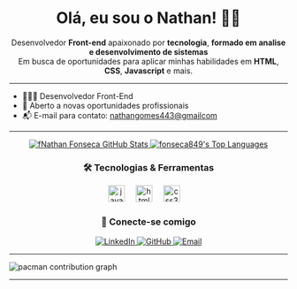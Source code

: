 <h1 align="center">Olá, eu sou o Nathan! 👋🏾</h1>
  
<p align="center">
  Desenvolvedor <strong>Front-end</strong> apaixonado por <strong> tecnologia</strong>, <strong>formado em analise e desenvolvimento de sistemas</strong>
  <br>
  Em busca de oportunidades para aplicar minhas habilidades em <strong>HTML</strong>, <strong>CSS</strong>, <strong>Javascript</strong> e mais.
</p>

---    

- 👨🏾‍💻 Desenvolvedor Front-End
- 🚀 Aberto a novas oportunidades profissionais
- 📬 E-mail para contato: [nathangomes443@gmailcom](mailto:nathangomes443@gmailcom)
  
  
---    
<div align="center">
  <a href="https://github.com/fonseca849">
    
  ![fNathan Fonseca GitHub Stats](https://github-readme-stats-three-puce-ricardo.vercel.app/api?username=fonseca849&theme=dracula&count_private=true) 
  ![fonseca849's Top Languages](https://github-readme-stats.vercel.app/api/top-langs/?username=fonseca849&theme=dracula&show_icons=true&hide_border=true&layout=compact)

  </a>
</div>

<h3 align="center">🛠️ Tecnologias & Ferramentas</h3>
<div align="center">
  
  <img src="https://cdn.jsdelivr.net/gh/devicons/devicon/icons/javascript/javascript-original.svg" height="30" alt="javascript logo"  />
  <img width="12" />
  <img src="https://cdn.jsdelivr.net/gh/devicons/devicon/icons/html5/html5-original.svg" height="30" alt="html5 logo"  />
  <img width="12" />
  <img src="https://cdn.jsdelivr.net/gh/devicons/devicon/icons/css3/css3-original.svg" height="30" alt="css3 logo"  />
  <img width="12" />
 
</div>


<h3 align="center">📱 Conecte-se comigo</h3>
<p align="center">
  <a href="www.linkedin.com/in/nathanfonsecagomes" target="_blank">
    <img alt="LinkedIn" src="https://img.shields.io/badge/-LinkedIn-0077B5?style=for-the-badge&logo=linkedin&logoColor=white"/>
  </a>
  <a href="https://github.com/fonseca849" target="_blank">
    <img alt="GitHub" src="https://img.shields.io/badge/-GitHub-181717?style=for-the-badge&logo=github&logoColor=white"/>
  </a>
  <a href="mailto:nathangomes443@gmail.com" target="_blank">
    <img alt="Email" src="https://img.shields.io/badge/-Gmail-D14836?style=for-the-badge&logo=gmail&logoColor=white"/>
  </a>
</p>

---

<picture>
  <source media="(prefers-color-scheme: dark)" srcset="https://raw.githubusercontent.com/JaimeMartinsOliveira/JaimeMartinsOliveira/output/pacman-contribution-graph-dark.svg">
  <source media="(prefers-color-scheme: light)" srcset="https://raw.githubusercontent.com/JaimeMartinsOliveira/JaimeMartinsOliveira/output/pacman-contribution-graph.svg">
  <img alt="pacman contribution graph" src="https://raw.githubusercontent.com/JaimeMartinsOliveira/JaimeMartinsOliveira/output/pacman-contribution-graph.svg">
</picture>

---

<div align="center">
  <p><stron




###



###

